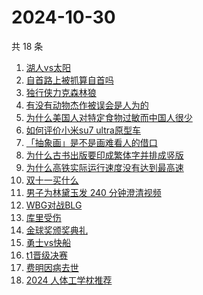 # 2024-10-30

共 18 条

<!-- BEGIN ZHIHUSEARCH -->
<!-- 最后更新时间 Wed Oct 30 2024 22:04:03 GMT+0800 (China Standard Time) -->
1. [湖人vs太阳](https://www.zhihu.com/search?q=湖人vs太阳)
1. [自首路上被抓算自首吗](https://www.zhihu.com/search?q=自首路上被抓算自首吗)
1. [独行侠力克森林狼](https://www.zhihu.com/search?q=独行侠力克森林狼)
1. [有没有动物杰作被误会是人为的](https://www.zhihu.com/search?q=有没有动物杰作被误会是人为的)
1. [为什么美国人对特定食物过敏而中国人很少](https://www.zhihu.com/search?q=为什么美国人对特定食物过敏而中国人很少)
1. [如何评价小米su7 ultra原型车](https://www.zhihu.com/search?q=如何评价小米su7%20ultra原型车)
1. [「抽象画」是不是画难看人的借口](https://www.zhihu.com/search?q=「抽象画」是不是画难看人的借口)
1. [为什么古书出版要印成繁体字并排成竖版](https://www.zhihu.com/search?q=为什么古书出版要印成繁体字并排成竖版)
1. [为什么高铁实际运行速度没有达到最高速](https://www.zhihu.com/search?q=为什么高铁实际运行速度没有达到最高速)
1. [双十一买什么](https://www.zhihu.com/search?q=双十一买什么)
1. [男子为林黛玉发 240 分钟澄清视频](https://www.zhihu.com/search?q=男子为林黛玉发%20240%20分钟澄清视频)
1. [WBG对战BLG](https://www.zhihu.com/search?q=WBG对战BLG)
1. [库里受伤](https://www.zhihu.com/search?q=库里受伤)
1. [金球奖颁奖典礼](https://www.zhihu.com/search?q=金球奖颁奖典礼)
1. [勇士vs快船](https://www.zhihu.com/search?q=勇士vs快船)
1. [t1晋级决赛](https://www.zhihu.com/search?q=t1晋级决赛)
1. [费明因病去世](https://www.zhihu.com/search?q=费明因病去世)
1. [2024 人体工学枕推荐](https://www.zhihu.com/search?q=2024%20人体工学枕推荐)
<!-- END ZHIHUSEARCH -->
